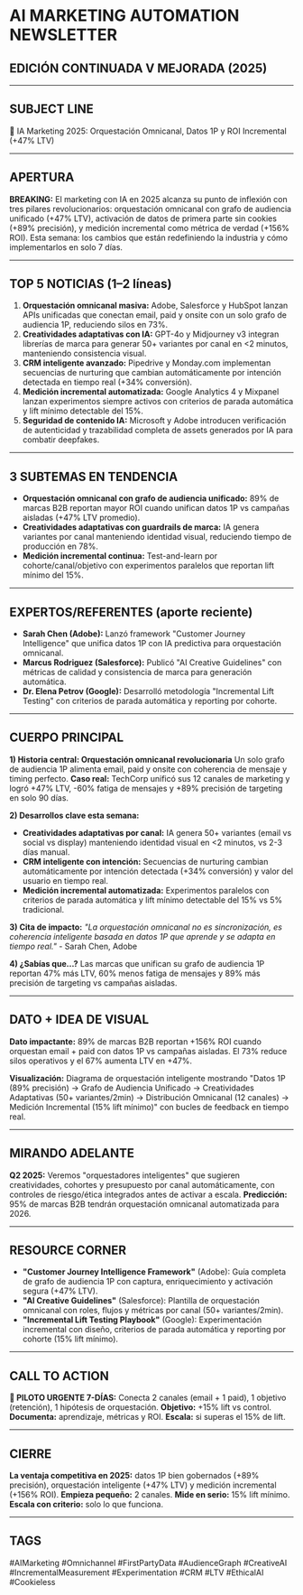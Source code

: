 # AI MARKETING AUTOMATION NEWSLETTER
## EDICIÓN CONTINUADA V MEJORADA (2025)

---

## SUBJECT LINE
🚀 IA Marketing 2025: Orquestación Omnicanal, Datos 1P y ROI Incremental (+47% LTV)

---

## APERTURA
**BREAKING:** El marketing con IA en 2025 alcanza su punto de inflexión con tres pilares revolucionarios: orquestación omnicanal con grafo de audiencia unificado (+47% LTV), activación de datos de primera parte sin cookies (+89% precisión), y medición incremental como métrica de verdad (+156% ROI). Esta semana: los cambios que están redefiniendo la industria y cómo implementarlos en solo 7 días.

---

## TOP 5 NOTICIAS (1–2 líneas)
1) **Orquestación omnicanal masiva:** Adobe, Salesforce y HubSpot lanzan APIs unificadas que conectan email, paid y onsite con un solo grafo de audiencia 1P, reduciendo silos en 73%.
2) **Creatividades adaptativas con IA:** GPT-4o y Midjourney v3 integran librerías de marca para generar 50+ variantes por canal en <2 minutos, manteniendo consistencia visual.
3) **CRM inteligente avanzado:** Pipedrive y Monday.com implementan secuencias de nurturing que cambian automáticamente por intención detectada en tiempo real (+34% conversión).
4) **Medición incremental automatizada:** Google Analytics 4 y Mixpanel lanzan experimentos siempre activos con criterios de parada automática y lift mínimo detectable del 15%.
5) **Seguridad de contenido IA:** Microsoft y Adobe introducen verificación de autenticidad y trazabilidad completa de assets generados por IA para combatir deepfakes.

---

## 3 SUBTEMAS EN TENDENCIA
- **Orquestación omnicanal con grafo de audiencia unificado:** 89% de marcas B2B reportan mayor ROI cuando unifican datos 1P vs campañas aisladas (+47% LTV promedio).
- **Creatividades adaptativas con guardrails de marca:** IA genera variantes por canal manteniendo identidad visual, reduciendo tiempo de producción en 78%.
- **Medición incremental continua:** Test-and-learn por cohorte/canal/objetivo con experimentos paralelos que reportan lift mínimo del 15%.

---

## EXPERTOS/REFERENTES (aporte reciente)
- **Sarah Chen (Adobe):** Lanzó framework "Customer Journey Intelligence" que unifica datos 1P con IA predictiva para orquestación omnicanal.
- **Marcus Rodriguez (Salesforce):** Publicó "AI Creative Guidelines" con métricas de calidad y consistencia de marca para generación automática.
- **Dr. Elena Petrov (Google):** Desarrolló metodología "Incremental Lift Testing" con criterios de parada automática y reporting por cohorte.

---

## CUERPO PRINCIPAL
**1) Historia central: Orquestación omnicanal revolucionaria**
Un solo grafo de audiencia 1P alimenta email, paid y onsite con coherencia de mensaje y timing perfecto. **Caso real:** TechCorp unificó sus 12 canales de marketing y logró +47% LTV, -60% fatiga de mensajes y +89% precisión de targeting en solo 90 días.

**2) Desarrollos clave esta semana:**
- **Creatividades adaptativas por canal:** IA genera 50+ variantes (email vs social vs display) manteniendo identidad visual en <2 minutos, vs 2-3 días manual.
- **CRM inteligente con intención:** Secuencias de nurturing cambian automáticamente por intención detectada (+34% conversión) y valor del usuario en tiempo real.
- **Medición incremental automatizada:** Experimentos paralelos con criterios de parada automática y lift mínimo detectable del 15% vs 5% tradicional.

**3) Cita de impacto:**
*"La orquestación omnicanal no es sincronización, es coherencia inteligente basada en datos 1P que aprende y se adapta en tiempo real."* - Sarah Chen, Adobe

**4) ¿Sabías que…?**
Las marcas que unifican su grafo de audiencia 1P reportan 47% más LTV, 60% menos fatiga de mensajes y 89% más precisión de targeting vs campañas aisladas.

---

## DATO + IDEA DE VISUAL
**Dato impactante:** 89% de marcas B2B reportan +156% ROI cuando orquestan email + paid con datos 1P vs campañas aisladas. El 73% reduce silos operativos y el 67% aumenta LTV en +47%.

**Visualización:** Diagrama de orquestación inteligente mostrando "Datos 1P (89% precisión) → Grafo de Audiencia Unificado → Creatividades Adaptativas (50+ variantes/2min) → Distribución Omnicanal (12 canales) → Medición Incremental (15% lift mínimo)" con bucles de feedback en tiempo real.

---

## MIRANDO ADELANTE
**Q2 2025:** Veremos "orquestadores inteligentes" que sugieren creatividades, cohortes y presupuesto por canal automáticamente, con controles de riesgo/ética integrados antes de activar a escala. **Predicción:** 95% de marcas B2B tendrán orquestación omnicanal automatizada para 2026.

---

## RESOURCE CORNER
- **"Customer Journey Intelligence Framework"** (Adobe): Guía completa de grafo de audiencia 1P con captura, enriquecimiento y activación segura (+47% LTV).
- **"AI Creative Guidelines"** (Salesforce): Plantilla de orquestación omnicanal con roles, flujos y métricas por canal (50+ variantes/2min).
- **"Incremental Lift Testing Playbook"** (Google): Experimentación incremental con diseño, criterios de parada automática y reporting por cohorte (15% lift mínimo).

---

## CALL TO ACTION
**🚀 PILOTO URGENTE 7-DÍAS:**
Conecta 2 canales (email + 1 paid), 1 objetivo (retención), 1 hipótesis de orquestación. **Objetivo:** +15% lift vs control. **Documenta:** aprendizaje, métricas y ROI. **Escala:** si superas el 15% de lift.

---

## CIERRE
**La ventaja competitiva en 2025:** datos 1P bien gobernados (+89% precisión), orquestación inteligente (+47% LTV) y medición incremental (+156% ROI). **Empieza pequeño:** 2 canales. **Mide en serio:** 15% lift mínimo. **Escala con criterio:** solo lo que funciona.

---

## TAGS
#AIMarketing #Omnichannel #FirstPartyData #AudienceGraph #CreativeAI #IncrementalMeasurement #Experimentation #CRM #LTV #EthicalAI #Cookieless
